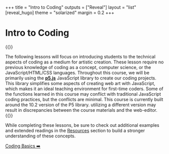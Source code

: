 +++
title = "Intro to Coding"
outputs = ["Reveal"]
layout = "list"
[reveal_hugo]
theme = "solarized"
margin = 0.2
+++

# Intro to Coding 

{{<note>}}

The following lessons will focus on introducing students to the technical aspects of coding as a medium for artistic creation. These lesson require no previous knowledge of coding as a concept, computer science, or the JavaScript/HTML/CSS languages. Throughout this course, we will be primarily using the [**p5.js**](p5js.org) JavaScript library to create our coding projects. This library simplifies some aspects of creating web art with JavaScript, which makes it an ideal teaching environment for first-time coders. Some of the functions learned in this course may conflict with traditional JavaScript coding practices, but the conflicts are minimal. This course is currently built around the 10.2 version of the P5 library. utilizing a different version may result in discrepancies between the course materials and the web-editor.
{{</note>}}

While completing these lessons, be sure to check out additional examples and extended readings in the [Resources](https://pdm.lsupathways.org/6_resources/) section to build a stronger understanding of these concepts.

[Coding Basics ➡️](../1_codingbasics/slides)
